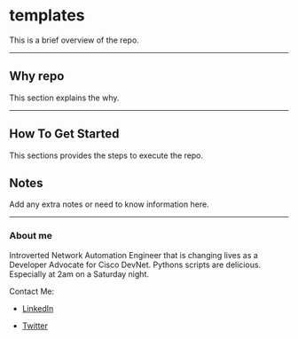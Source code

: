 # templates

This is a brief overview of the repo.

___

## Why repo

This section explains the why.

___

## How To Get Started

This sections provides the steps to execute the repo.

## Notes

Add any extra notes or need to know information here.

___

### About me

Introverted Network Automation Engineer that is changing lives as a Developer Advocate for Cisco DevNet. Pythons scripts are delicious. Especially at 2am on a Saturday night.

Contact Me:

- [LinkedIn](https://www.linkedin.com/in/duanlightfoot/)

- [Twitter](https://twitter.com/labeveryday)
